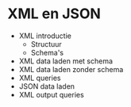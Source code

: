 # XML en JSON

* XML introductie
  * Structuur
  * Schema's
* XML data laden met schema
* XML data laden zonder schema
* XML queries
* JSON data laden
* XML output queries
